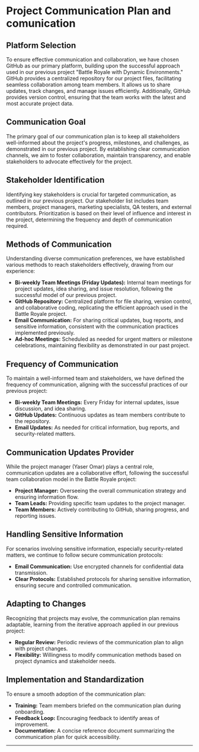 # Project Communication Plan and comunication

## Platform Selection

To ensure effective communication and collaboration, we have chosen GitHub as our primary platform, building upon the successful approach used in our previous project "Battle Royale with Dynamic Environments." GitHub provides a centralized repository for our project files, facilitating seamless collaboration among team members. It allows us to share updates, track changes, and manage issues efficiently. Additionally, GitHub provides version control, ensuring that the team works with the latest and most accurate project data.

## Communication Goal

The primary goal of our communication plan is to keep all stakeholders well-informed about the project's progress, milestones, and challenges, as demonstrated in our previous project. By establishing clear communication channels, we aim to foster collaboration, maintain transparency, and enable stakeholders to advocate effectively for the project.

## Stakeholder Identification

Identifying key stakeholders is crucial for targeted communication, as outlined in our previous project. Our stakeholder list includes team members, project managers, marketing specialists, QA testers, and external contributors. Prioritization is based on their level of influence and interest in the project, determining the frequency and depth of communication required.

## Methods of Communication

Understanding diverse communication preferences, we have established various methods to reach stakeholders effectively, drawing from our experience:

- **Bi-weekly Team Meetings (Friday Updates):** Internal team meetings for project updates, idea sharing, and issue resolution, following the successful model of our previous project.
- **GitHub Repository:** Centralized platform for file sharing, version control, and collaborative coding, replicating the efficient approach used in the Battle Royale project.
- **Email Communication:** For sharing critical updates, bug reports, and sensitive information, consistent with the communication practices implemented previously.
- **Ad-hoc Meetings:** Scheduled as needed for urgent matters or milestone celebrations, maintaining flexibility as demonstrated in our past project.

## Frequency of Communication

To maintain a well-informed team and stakeholders, we have defined the frequency of communication, aligning with the successful practices of our previous project:

- **Bi-weekly Team Meetings:** Every Friday for internal updates, issue discussion, and idea sharing.
- **GitHub Updates:** Continuous updates as team members contribute to the repository.
- **Email Updates:** As needed for critical information, bug reports, and security-related matters.

## Communication Updates Provider

While the project manager (Yaser Omar) plays a central role, communication updates are a collaborative effort, following the successful team collaboration model in the Battle Royale project:

- **Project Manager:** Overseeing the overall communication strategy and ensuring information flow.
- **Team Leads:** Providing specific team updates to the project manager.
- **Team Members:** Actively contributing to GitHub, sharing progress, and reporting issues.

## Handling Sensitive Information

For scenarios involving sensitive information, especially security-related matters, we continue to follow secure communication protocols:

- **Email Communication:** Use encrypted channels for confidential data transmission.
- **Clear Protocols:** Established protocols for sharing sensitive information, ensuring secure and controlled communication.

## Adapting to Changes

Recognizing that projects may evolve, the communication plan remains adaptable, learning from the iterative approach applied in our previous project:

- **Regular Review:** Periodic reviews of the communication plan to align with project changes.
- **Flexibility:** Willingness to modify communication methods based on project dynamics and stakeholder needs.

## Implementation and Standardization

To ensure a smooth adoption of the communication plan:

- **Training:** Team members briefed on the communication plan during onboarding.
- **Feedback Loop:** Encouraging feedback to identify areas of improvement.
- **Documentation:** A concise reference document summarizing the communication plan for quick accessibility.

---
